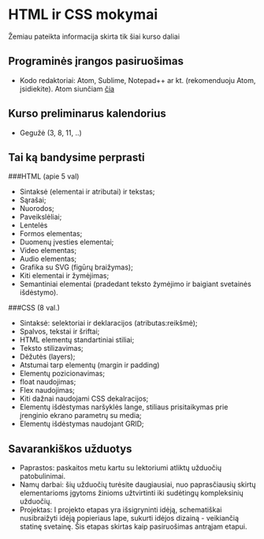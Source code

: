 # HTML ir CSS mokymai
Žemiau pateikta informacija skirta tik šiai kurso daliai

## Programinės įrangos pasiruošimas

* Kodo redaktoriai: Atom, Sublime, Notepad++ ar kt. (rekomenduoju Atom, įsidiekite). Atom siunčiam [čia](https://atom.io/)


## Kurso preliminarus kalendorius

* Gegužė (3, 8, 11, ..)

## Tai ką bandysime perprasti

###HTML (apie 5 val)

* Sintaksė (elementai ir atributai) ir tekstas;
* Sąrašai;
* Nuorodos;
* Paveikslėliai;
* Lentelės
* Formos elementas;
* Duomenų įvesties elementai;
* Video elementas;
* Audio elementas;
* Grafika su SVG (figūrų braižymas);
* Kiti elementai ir žymėjimas;
* Semantiniai elementai (pradedant teksto žymėjimo ir baigiant svetainės išdėstymo).
 

###CSS (8 val.)

* Sintaksė: selektoriai ir deklaracijos (atributas:reikšmė);
* Spalvos, tekstai ir šriftai;
* HTML elementų standartiniai stiliai;
* Teksto stilizavimas;
* Dėžutės (layers);
* Atstumai tarp elementų (margin ir padding)
* Elementų pozicionavimas;
* float naudojimas;
* Flex naudojimas;
* Kiti dažnai naudojami CSS dekalracijos;
* Elementų išdėstymas naršyklės lange, stiliaus prisitaikymas prie įrenginio ekrano parametrų su media;
* Elementų išdėstymas naudojant GRID;


## Savarankiškos užduotys

* Paprastos: paskaitos metu kartu su lektoriumi atliktų užduočių patobulinimai.
* Namų darbai: šių užduočių turėsite daugiausiai, nuo paprasčiausių skirtų elementarioms įgytoms žinioms užtvirtinti iki sudėtingų kompleksinių užduočių.
* Projektas: I projekto etapas yra išsigryninti idėją, schematiškai nusibraižyti idėją popieriaus lape, sukurti idėjos dizainą - veikiančią statinę svetainę. Šis etapas skirtas kaip pasiruošimas antrąjam etapui.